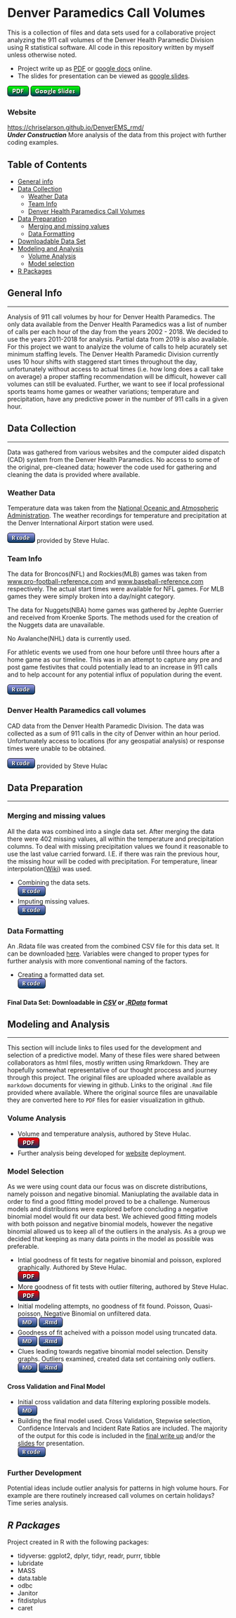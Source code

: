 # Denver Paramedics Call Volumes
This is a collection of files and data sets used for a collaborative project analyzing the 911 call volumes of the Denver Health Paramedic Division using R statistical software. All code in this repository written by myself unless otherwise noted.

- Project write up as [PDF](4290_project_paper.pdf) or [google docs](https://docs.google.com/document/d/1LJyybxZWOSdklGorLDOCAo2dna9N-69BUY3RhuEw31k/edit#heading=h.o6pbv0p4cgu9) online.
- The slides for presentation can be viewed as [google slides](https://docs.google.com/presentation/d/1LP_FYMX9VJ-Oj_LOLcNiBZ4EOkV0bjGEULO3EL_9HI4/edit#slide=id.g59b92fdf11_1_0).


[![projectpdf](Buttons/button_pdf.png)](4290_project_paper.pdf)  [![slides](Buttons/google_slides.png)](https://docs.google.com/presentation/d/1LP_FYMX9VJ-Oj_LOLcNiBZ4EOkV0bjGEULO3EL_9HI4/edit#slide=id.g59b92fdf11_1_0)



### Website
https://chriselarson.github.io/DenverEMS_rmd/ <br>
**_Under Construction_** More analysis of the data from this project with further coding examples.

## Table of Contents
* [General info](#general-info)
* [Data Collection](#data-collection)
    - [Weather Data](#weather-data)
    - [Team Info](#team-info)
    - [Denver Health Paramedics Call Volumes](#denver-health-paramedics-call-volumes)
* [Data Preparation](#data-preparation)
    - [Merging and missing values](#merging-and-missing-values)
    - [Data Formatting](#data-formatting)
* [Downloadable Data Set](#final-data-set)
* [Modeling and Analysis](#modeling-and-analysis)
    - [Volume Analysis](#volume-analysis)
    - [Model selection](#model-selection)
* [R Packages](#r-packages)
## General Info
---
Analysis of 911 call volumes by hour for Denver Health Paramedics.  The only data available from the Denver Health Paramedics was a list of number of calls per each hour of the day from the years 2002 - 2018.  We decided to use the years 2011-2018 for analysis. Partial data from 2019 is also available. For this project we want to analyize the volume of calls to help acurately set minimum staffing levels. The Denver Health Paramedic Division currently uses 10 hour shifts with staggered start times throughout the day, unfortunately without access to actual times (i.e. how long does a call take on average) a proper staffing recommendation will be difficult, however  call volumes can still be evaluated.  Further, we want to see if local professional sports teams home games or weather variations; temperature and precipitation, have any predictive power in the number of 911 calls in a given hour.

## Data Collection
---
Data was gathered from various websites and the computer aided dispatch (CAD) system from the Denver Health Paramedics. No access to some of the original, pre-cleaned data; however the code used for gathering and cleaning the data is provided where available.

### Weather Data
Temperature data was taken from the [National Oceanic and Atmospheric Administration](https://www.ncei.noaa.gov/).  The weather recordings for temperature and precipitation at the Denver International Airport station were used.

[![weather](Buttons/button_r-code.png)](Weather_data.R) provided by Steve Hulac.

### Team Info
The data for Broncos(NFL) and Rockies(MLB) games was taken from www.pro-football-reference.com and www.baseball-reference.com respectively.  The actual start times were available for NFL games.  For MLB games they were simply broken into a day/night category.

The data for Nuggets(NBA) home games was gathered by Jephte Guerrier and received from Kroenke Sports. The methods used for the creation of the Nuggets data are unavailable.

No Avalanche(NHL) data is currently used.

For athletic events we used from one hour before until three hours after a home game as our timeline.  This was in an attempt to capture any pre and post game festivites that could potentially lead to an increase in 911 calls and to help account for any potential influx of population during the event.

[![teams](Buttons/button_r-code.png)](https://github.com/ChrisELarson/DenverEMS/blob/master/TeamData.R)

### Denver Health Paramedics call volumes
CAD data from the Denver Health Paramedic Division. The data was collected as a sum of 911 calls in the city of Denver within an hour period. Unfortunately access to locations (for any geospatial analysis) or response times were unable to be obtained.

[![cad](Buttons/button_r-code.png)](CAD_data_pull.R) provided by Steve Hulac

## Data Preparation
---
### Merging and missing values
All the data was combined into a single data set.  After merging the data there were 402 missing values, all within the temperature and precipitation columns.  To deal with missing precipitation values we found it reasonable to use the last value carried forward. I.E. if there was rain the previous hour, the missing hour will be coded with precipitation.  For temperature, linear interpolation([Wiki](https://en.wikipedia.org/wiki/Linear_interpolation)) was used.  

- Combining the data sets.<br>[![merge](Buttons/button_r-code.png)](merging_data.R)
- Imputing missing values.<br>[![impute](Buttons/button_r-code.png)](missing_values.R)

### Data Formatting
An .Rdata file was created from the combined CSV file for this data set.  It can be downloaded [here](call_data.Rdata).  Variables were changed to proper types for further analysis with more conventional naming of the factors.

-  Creating a formatted data set.<br>[![df](Buttons/button_r-code.png)](data_frame_creation.R)

#### Final Data Set: Downloadable in *[CSV](all_variables.csv)* or *[.RData](call_data.Rdata)* format

## Modeling and Analysis
---
This section will include links to files used for the development and selection of a predictive model.  Many of these files were shared between collaborators as html files, mostly written using Rmarkdown. They are hopefully somewhat representative of our thought proccess and journey through this project. The original files are uploaded where available as `markdown` documents for viewing in github. Links to the original `.Rmd` file provided where available.  Where the original source files are unavailable they are converted here to `PDF` files for easier visualization in github. 

### Volume Analysis
- Volume and temperature analysis, authored by Steve Hulac.<br>
[![explore](Buttons/pdf_button.png)](Call_Volume_Data_Exploration.pdf)
- Further analysis being developed for [website](https://chriselarson.github.io/DenverEMS_rmd/) deployment.
### __Model Selection__
As we were using count data our focus was on discrete distributions, namely poisson and negative binomial. Maniuplating the available data in order to find a good fitting model proved to be a challenge.  Numerous models and distributions were explored before concluding a negative binomial model would fit our data best.  We achieved good fitting models with both poisson and negative binomial models, however the negative binomial allowed us to keep all of the outliers in the analysis.  As a group we decided that keeping as many data points in the model as possible was preferable.<br>

- Intial goodness of fit tests for negative binomial and poisson, explored graphically. Authored by Steve Hulac.<br>
[![fit](Buttons/pdf_button.png)](fitting_volume_frequency.pdf)
- More goodness of fit tests with outlier filtering, authored by Steve Hulac.<br>
[![fit1](Buttons/pdf_button.png)](Goodness_of_fit_tests.pdf)
- Initial modeling attempts, no goodness of fit found.  Poisson, Quasi-poisson, Negative Binomial on unfiltered data.<br>
[![gof](Buttons/button_md.png)](GOF.md)  [![gof2](Buttons/button_rmd.png)](GOF.rmd)
- Goodness of fit acheived with a poisson model using truncated data.<br>
[![poisson](Buttons/button_md.png)](poisson.md)  [![poisson1](Buttons/button_rmd.png)](poisson.rmd)
- Clues leading towards negative binomial model selection. Density graphs.  Outliers examined, created data set containing only outliers.<br>
[![try](Buttons/button_md.png)](trying.md)  [![try1](Buttons/button_rmd.png)](trying.rmd)

#### Cross Validation and Final Model
- Initial cross validation and data filtering exploring possible models.<br>
[![cross](Buttons/button_md.png)](34minus.md)
- Building the final model used.  Cross Validation, Stepwise selection,  Confidence Intervals and Incident Rate Ratios are included.  The majority of the output for this code is included in the [final write up](4290_project_paper.pdf) and/or the [slides](https://docs.google.com/presentation/d/1LP_FYMX9VJ-Oj_LOLcNiBZ4EOkV0bjGEULO3EL_9HI4/edit#slide=id.g59b92fdf11_1_0) for presentation.<br>
[![final](Buttons/button_r-code.png)](finalproject.R)

### Further Development
Potential ideas include outlier analysis for patterns in high volume hours.  For example are there routinely increased call volumes on certain holidays?  Time series analysis.

## _R Packages_
Project created in R with the following packages:
* tidyverse: ggplot2, dplyr, tidyr, readr, purrr, tibble
* lubridate  
* MASS
* data.table
* odbc
* Janitor
* fitdistplus
* caret
